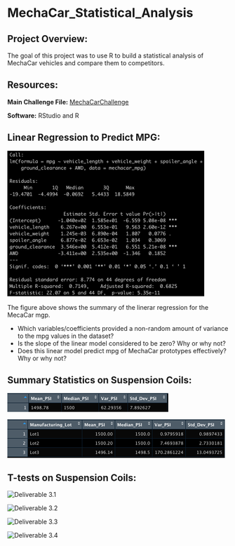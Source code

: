 # MechaCar_Statistical_Analysis

## Project Overview:

The goal of this project was to use R to build a statistical analysis of MechaCar vehicles and compare them to competitors.

## Resources:

**Main Challenge File:** [MechaCarChallenge](https://github.com/matthubb17/MechaCar_Statistical_Analysis/blob/main/MechaCarChallenge.RScript.R)

**Software:** RStudio and R


## Linear Regression to Predict MPG:

![Deliverable 1](https://github.com/matthubb17/MechaCar_Statistical_Analysis/blob/main/Module%2015_Deliverable%201.png)

The figure above shows the summary of the linerar regression for the MecaCar mgp.

*	Which variables/coefficients provided a non-random amount of variance to the mpg values in the dataset?
*	Is the slope of the linear model considered to be zero? Why or why not?
*	Does this linear model predict mpg of MechaCar prototypes effectively? Why or why not?


## Summary Statistics on Suspension Coils:
![Deliverable 2.1](https://github.com/matthubb17/MechaCar_Statistical_Analysis/blob/main/Module%2015_Deliverable%202.1.png)

![Deliverable 2.2](https://github.com/matthubb17/MechaCar_Statistical_Analysis/blob/main/Module%2015_Deliverable%202.2.png)


## T-tests on Suspension Coils:
![Deliverable 3.1](https://github.com/matthubb17/MechaCar_Statistical_Analysis/blob/main/Module%2015_Deliverable%303.1.png)

![Deliverable 3.2](https://github.com/matthubb17/MechaCar_Statistical_Analysis/blob/main/Module%2015_Deliverable%303.2.png)

![Deliverable 3.3](https://github.com/matthubb17/MechaCar_Statistical_Analysis/blob/main/Module%2015_Deliverable%303.3.png)

![Deliverable 3.4](https://github.com/matthubb17/MechaCar_Statistical_Analysis/blob/main/Module%2015_Deliverable%303.4.png)
